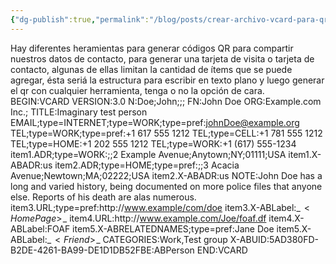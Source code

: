```yaml
---
{"dg-publish":true,"permalink":"/blog/posts/crear-archivo-vcard-para-qr-manualmente/","dgPassFrontmatter":true}
---
```


Hay diferentes heramientas para generar códigos QR para compartir nuestros datos de contacto, para generar una tarjeta de visita o tarjeta de contacto, algunas de ellas limitan la cantidad de ítems que se puede agregar, ésta seriá la estructura para escribir en texto plano y luego generar el qr con cualquier herramienta, tenga o no la opción de cara.
BEGIN:VCARD
VERSION:3.0
N:Doe;John;;;
FN:John Doe
ORG:Example.com Inc.;
TITLE:Imaginary test person
EMAIL;type=INTERNET;type=WORK;type=pref:johnDoe@example.org
TEL;type=WORK;type=pref:\+1 617 555 1212
TEL;type=CELL:\+1 781 555 1212
TEL;type=HOME:\+1 202 555 1212
TEL;type=WORK:\+1 \(617\) 555\-1234
item1.ADR;type=WORK:;;2 Example Avenue;Anytown;NY;01111;USA
item1.X\-ABADR:us
item2.ADR;type=HOME;type=pref:;;3 Acacia Avenue;Newtown;MA;02222;USA
item2.X\-ABADR:us
NOTE:John Doe has a long and varied history\, being documented on more police files that anyone else. Reports of his death are alas numerous.
item3.URL;type=pref:http\://www.example/com/doe
item3.X\-ABLabel:\_$\!<HomePage>\!$\_
item4.URL:http\://www.example.com/Joe/foaf.df
item4.X\-ABLabel:FOAF
item5.X\-ABRELATEDNAMES;type=pref:Jane Doe
item5.X\-ABLabel:\_$\!<Friend>\!$\_
CATEGORIES:Work,Test group
X\-ABUID:5AD380FD\-B2DE\-4261\-BA99\-DE1D1DB52FBE\:ABPerson
END:VCARD